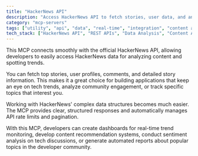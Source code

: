 ```yaml
---
title: "HackerNews API"
description: "Access HackerNews API to fetch stories, user data, and analyze trends for content insights and market research."
category: "mcp-servers"
tags: ["utility", "api", "data", "real-time", "integration", "content analysis", "trend identification", "community engagement"]
tech_stack: ["HackerNews API", "REST APIs", "Data Analysis", "Content Aggregation", "Trend Monitoring", "dashboards", "sentiment analysis", "automated reporting"]
---
```


This MCP connects smoothly with the official HackerNews API, allowing developers to easily access HackerNews data for analyzing content and spotting trends.

You can fetch top stories, user profiles, comments, and detailed story information. This makes it a great choice for building applications that keep an eye on tech trends, analyze community engagement, or track specific topics that interest you.

Working with HackerNews' complex data structures becomes much easier. The MCP provides clear, structured responses and automatically manages API rate limits and pagination.

With this MCP, developers can create dashboards for real-time trend monitoring, develop content recommendation systems, conduct sentiment analysis on tech discussions, or generate automated reports about popular topics in the developer community.